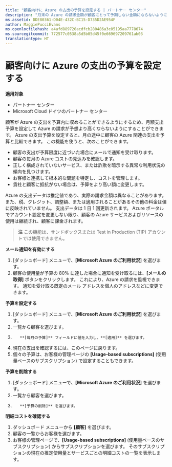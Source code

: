 ```yaml
---
title: "顧客向けに Azure の支出の予算を設定する | パートナー センター"
description: "月末の Azure の請求金額が顧客にとって予期しない金額にならないように、パートナー センターで顧客ごとの月額予算を設定できます。"
ms.assetid: DDE80361-D04E-432C-BC15-D735D2AE954F
author: MaggiePucciEvans
ms.openlocfilehash: a4afd889720acdfcb280486a3c05195aa7778674
ms.sourcegitcommit: 772577c0538a5d5b05d45f0e669697209761ab03
translationtype: HT
---
```

# <a name="set-an-azure-spending-budget-for-your-customers"></a>顧客向けに Azure の支出の予算を設定する

**適用対象**

-  パートナー センター
-  Microsoft Cloud ドイツのパートナー センター

顧客が Azure の支出を予算内に収めることができるようにするため、月額支出予算を設定して Azure の請求が予想より高くならないようにすることができます。 Azure の支出予算を設定すると、月の途中に顧客の Azure 関連の支出を予算と比較できます。 この機能を使うと、次のことができます。 

-   顧客の支出が予算限度に近づいた場合にメールで通知を受け取ります。
-   顧客の毎月の Azure コストの見込みを確認します。
-   正しく構成されていないサービス、または詐欺を暗示する異常な利用状況の傾向を見つけます。
-   お客様と連携して根本的な問題を特定し、コストを管理します。
-   貴社と顧客に抵抗がない場合は、予算をより高い額に変更します。

Azure の支出データは推定値であり、実際の請求金額は異なることがあります。また、税、クレジット、調整額、または適用されることがあるその他の料金は値に反映されていません。 支出データは 1 日 1 回更新されます。 Azure ポータルでアカウント設定を変更しない限り、顧客の Azure サービスおよびリソースの使用は継続され、顧客に課金されます。 

>**注**   この機能は、サンドボックスまたは Test in Production (TIP) アカウントでは使用できません。

**メール通知を有効にする**

1.  [ダッシュボード] メニューで、**[Microsoft Azure のご利用状況]** を選びます。
2.  顧客の使用量が予算の 80% に達した場合に通知を受け取るには、**[メールの取得]** ボタンをクリックします。 これにより、Azure の請求を監視できます。 通知を受け取る既定のメール アドレスを個人のアドレスなどに変更できます。

<a href="" id="setabudget"></a>
**予算を設定する**

1.  [ダッシュボード] メニューで、**[Microsoft Azure のご利用状況]** を選びます。
2.  一覧から顧客を選びます。
3.  
          **[毎月の予算]** フィールドに値を入力し、**[適用]** を選びます。
4.  現在の支出を確認するには、このページに戻ります。
5.  個々の予算は、お客様の管理ページの **[Usage-based subscriptions]** (使用量ベースのサブスクリプション) で設定することもできます。

<a href="" id="removeabudget"></a>
**予算を削除する**

1.  [ダッシュボード] メニューで、**[Microsoft Azure のご利用状況]** を選びます。
2.  一覧から顧客を選びます。
3.  
          **[予算の削除]** を選びます。

<a href="" id="seeitemizedcosts"></a>
**明細コストを確認する**

1.  ダッシュボード メニューから **[顧客]** を選びます。
2.  顧客の一覧からお客様を選びます。
3.  お客様の管理ページで、**[Usage-based subscriptions]** (使用量ベースのサブスクリプション) からサブスクリプションを選びます。 そのサブスクリプションの現在の推定使用量とサービスごとの明細コストの一覧を表示します。


 

 



